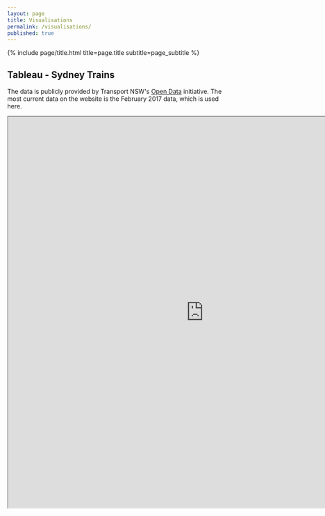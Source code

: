 ```yaml
---
layout: page
title: Visualisations
permalink: /visualisations/
published: true
---
```


<div class="page" markdown="1">

{% include page/title.html title=page.title subtitle=page_subtitle %}

## Tableau - Sydney Trains

The data is publicly provided by Transport NSW's [Open Data](https://opendata.transport.nsw.gov.au/) initiative.
The most current data on the website is the February 2017 data, which is used here.

<iframe src="https://public.tableau.com/views/SydneyTrains-Feb2017_050719_ext/SydneyTrainsVisualisations-February2017Data?:showVizHome=no&:embed=true"
 width="900" height="900"></iframe>
